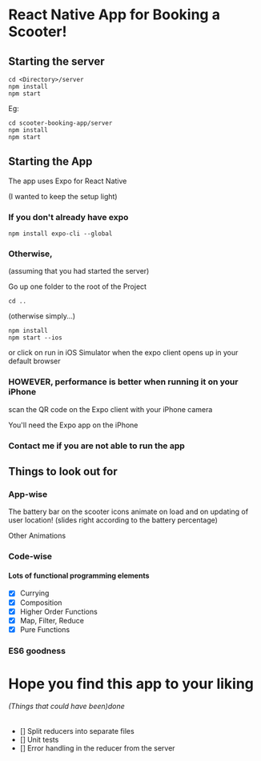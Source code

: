 # React Native App for Booking a Scooter!
## Starting the server
```
cd <Directory>/server
npm install
npm start 
```
Eg:
```
cd scooter-booking-app/server
npm install
npm start
```


## Starting the App
The app uses Expo for React Native

(I wanted to keep the setup light)

### If you don't already have expo
```
npm install expo-cli --global

```
### Otherwise,
(assuming that you had started the server)

Go up one folder to the root of the Project
```
cd ..
```
(otherwise simply...)
```
npm install
npm start --ios
```
or click on run in iOS Simulator when the expo client opens up in your default browser

### HOWEVER, performance is better when running it on your iPhone

scan the QR code on the Expo client with your iPhone camera

You'll need the Expo app on the iPhone

### Contact me if you are not able to run the app

## Things to look out for
### App-wise
The battery bar on the scooter icons animate on load and on updating of user location! (slides right according to the battery percentage)

Other Animations

### Code-wise
#### Lots of functional programming elements

- [x] Currying
- [x] Composition
- [x] Higher Order Functions
- [x] Map, Filter, Reduce
- [x] Pure Functions

### ES6 goodness



# Hope you find this app to your liking

###### (Things that could have been)done
- [] Split reducers into separate files 
- [] Unit tests
- [] Error handling in the reducer from the server


